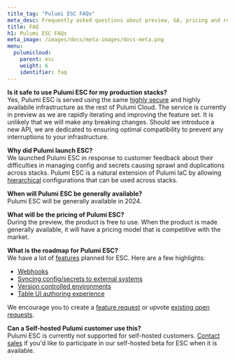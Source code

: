 ```yaml
---
title_tag: "Pulumi ESC FAQs"
meta_desc: Frequently asked questions about preview, GA, pricing and roadmap 
title: FAQ
h1: Pulumi ESC FAQs
meta_image: /images/docs/meta-images/docs-meta.png
menu:
  pulumicloud:
    parent: esc
    weight: 6
    identifier: faq
---
```


**Is it safe to use Pulumi ESC for my production stacks?**
<br>
Yes, Pulumi ESC is served using the same [highly secure](https://www.pulumi.com/security/pulumi-cloud-security-whitepaper.pdf) and highly availabile infrastructure as the rest of Pulumi Cloud. The service is currently in preview as we are rapidly iterating and improving the feature set. It is unlikely that we will make any breaking changes. Should we introduce a new API, we are dedicated to ensuring optimal compatibility to prevent any interruptions to your infrastructure.

**Why did Pulumi launch ESC?**
<br>
We launched Pulumi ESC in response to customer feedback about their difficulties in managing config and secrets causing sprawl and duplications across stacks. Pulumi ESC is a natural extension of Pulumi IaC by allowing [hierarchical](http://localhost:1313/docs/pulumi-cloud/esc/#configuration-as-code) configurations that can be used across stacks.

**When will Pulumi ESC be generally available?**
<br>
Pulumi ESC will be generally available in 2024.

**What will be the pricing of Pulumi ESC?**
<br>
During the preview, the product is free to use. When the product is made generally available, it will have a pricing model that is competitive with the market.

**What is the roadmap for Pulumi ESC?**
<br>
We have a lot of [features](https://github.com/pulumi/esc/issues) planned for ESC. Here are a few highlights:

- [Webhooks](https://github.com/pulumi/esc/issues/188)
- [Syncing config/secrets to external systems](https://github.com/pulumi/esc/issues/58)
- [Version controlled environments](https://github.com/pulumi/esc/issues/63)
- [Table UI authoring experience](https://github.com/pulumi/esc/issues/62)

We encourage you to create a [feature request](https://github.com/pulumi/esc/issues/new/choose) or upvote [existing open requests](https://github.com/pulumi/esc/issues).

**Can a Self-hosted Pulumi customer use this?**
<br>
Pulumi ESC is currently not supported for self-hosted customers. [Contact sales](https://www.pulumi.com/contact/?form=sales) if you'd like to participate in our self-hosted beta for ESC when it is available.
